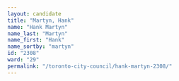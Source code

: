 ```yaml
---
layout: candidate
title: "Martyn, Hank"
name: "Hank Martyn"
name_last: "Martyn"
name_first: "Hank"
name_sortby: "martyn"
id: "2308"
ward: "29"
permalink: "/toronto-city-council/hank-martyn-2308/"
---
```


